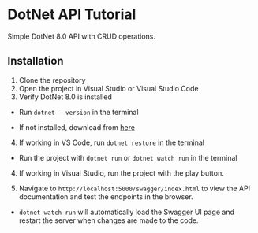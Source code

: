# DotNet API Tutorial

Simple DotNet 8.0 API with CRUD operations.

## Installation

1. Clone the repository
2. Open the project in Visual Studio or Visual Studio Code
3. Verify DotNet 8.0 is installed

- Run `dotnet --version` in the terminal

- If not installed, download from [here](https://dotnet.microsoft.com/download/dotnet/8.0)

4. If working in VS Code, run `dotnet restore` in the terminal

- Run the project with `dotnet run` or `dotnet watch run` in the terminal

4. If working in Visual Studio, run the project with the play button.

5. Navigate to `http://localhost:5000/swagger/index.html` to view the API documentation and test the endpoints in the browser.

- `dotnet watch run` will automatically load the Swagger UI page and restart the server when changes are made to the code.
